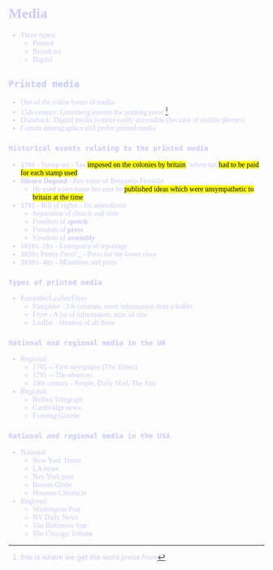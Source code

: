<span style="font-family:'cascadia code'">
<font color=#cacaff>

# Media
- Three types:
    - Printed
    - Broadcast
    - Digital

<mark></mark>

## `Printed media`
- One of the oldest forms of  media
- 15th century: Gutenberg invents the printing press [^1]
- Drawback: Digital media is more easily accessible (because of mobile phones)
- Certain demographics still prefer printed media
### `Historical events relating to the printed media`
- `1765` - Stamp act - Tax <mark>imposed on the colonies by britain</mark>, where tax <mark>had to be paid for each stamp used</mark>
- **Silence Dogood** - Pen name of Benjamin Franklin
    - He used a pen name because he <mark>published ideas which were unsympathetic to britain at the time</mark>
- `1791` - Bill of rights - 1st amendment
    - Separation of church and state
    - Freedom of **speech**
    - Freedom of **press**
    - Freedom of **assembly**
- `1810s-20s` - Emergence of reportage
- `1830s` Penny Press"_ - Press for the lower class
- `1830s-40s` - Minorities and press

### `Types of printed media`
- Pamphlet/Leaflet/Flyer
    - Pamphlet - 3-6 columns, more information than a leaflet
    - Flyer - A lot of information, max a4 size
    - Leaflet - Shortest of all three

### `National and regional media in the UK`
- Regional:
    - 1785 -- First newspaper (The Times)
    - 1791 -- The observer
    - 19th century - People, Daily Mail, The Sun
- Regional:
    - Belfast Telegraph
    - Cambridge news
    - Evening Gazette

### `National and regional media in the USA`
- National:
    - New York Times
    - LA times
    - Ney York post
    - Boston Globe
    - Houston Chronicle
- Regional:
    - Washington Post
    - NY Daily News
    - The Baltimore Sun
    - The Chicago Tribune
[^1]:this is where we get the word _press_ from

</span>
